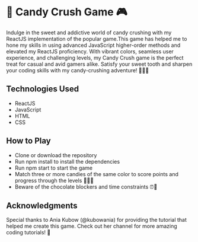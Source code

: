   # 🍭  Candy Crush Game 🎮

Indulge in the sweet and addictive world of candy crushing with my ReactJS implementation of the popular game.This game has helped me to hone my skills in using advanced JavaScript higher-order methods and elevated my ReactJS proficiency. With vibrant colors, seamless user experience, and challenging levels, my Candy Crush game is the perfect treat for casual and avid gamers alike. Satisfy your sweet tooth and sharpen your coding skills with my candy-crushing adventure! 🍬🍫🍭

 ## Technologies Used
 
- ReactJS
- JavaScript
- HTML
- CSS
## How to Play

- Clone or download the repository
- Run npm install to install the dependencies
- Run npm start to start the game
- Match three or more candies of the same color to score points and progress through the levels 🍭🍬💯
- Beware of the chocolate blockers and time constraints ⏰🍫

## Acknowledgments
Special thanks to Ania Kubow (@kubowania) for providing the tutorial that helped me create this game. Check out her channel for more amazing coding tutorials! 🙌
